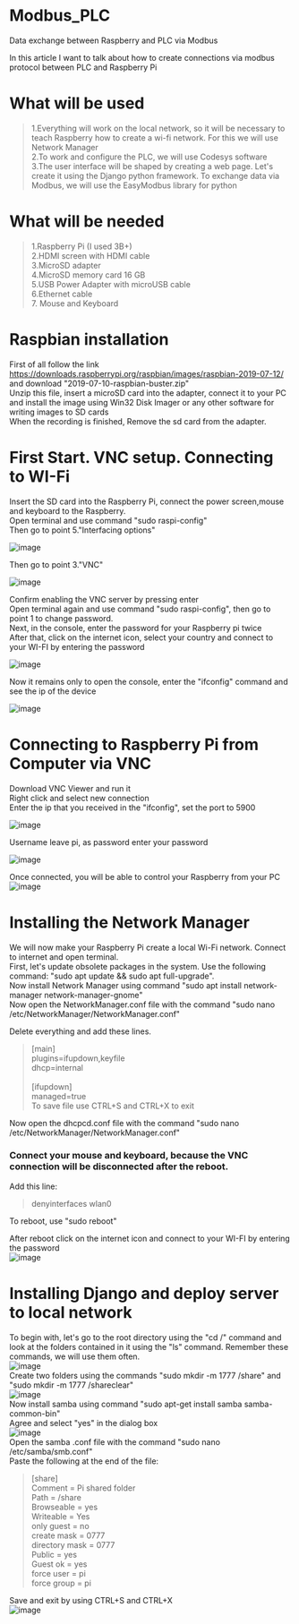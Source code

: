 # Modbus_PLC
Data exchange between Raspberry and PLC via Modbus

In this article I want to talk about how to create connections via modbus protocol between PLC and Raspberry Pi

# What will be used #
  >1.Everything will work on the local network, so it will be necessary to teach Raspberry how to create a wi-fi network. For this we will use Network Manager</br>
  >2.To work and configure the PLC, we will use Codesys software</br>
  >3.The user interface will be shaped by creating a web page. Let's create it using the Django python framework. To exchange data via Modbus, we will use the EasyModbus library for python</br>
  
# What will be needed #
  >1.Raspberry Pi (I used 3B+)</br>
  >2.HDMI screen with HDMI cable</br>
  >3.MicroSD adapter</br>
  >4.MicroSD memory card 16 GB</br>
  >5.USB Power Adapter with microUSB cable</br>
  >6.Ethernet cable</br>
  >7. Mouse and Keyboard</br>

# Raspbian installation #
First of all follow the link https://downloads.raspberrypi.org/raspbian/images/raspbian-2019-07-12/ and download "2019-07-10-raspbian-buster.zip"</br>
Unzip this file, insert a microSD card into the adapter, connect it to your PC and install the image using Win32 Disk Imager or any other software for writing images to SD cards</br>
When the recording is finished, Remove the sd card from the adapter.

# First Start. VNC setup. Connecting to WI-Fi #
Insert the SD card into the Raspberry Pi, connect the power screen,mouse and keyboard to the Raspberry.</br>
Open terminal and use command "sudo raspi-config"</br>
Then go to point 5."Interfacing options"</br>

![image](https://user-images.githubusercontent.com/104362972/165131675-28c59b48-e3ec-45ed-823e-e4c96a2ad5c0.png)</br>

Then go to point 3."VNC"</br>

![image](https://user-images.githubusercontent.com/104362972/165131752-32e8ee74-0196-4189-b35a-19f3dda2f4d6.png)</br>

Confirm enabling the VNC server by pressing enter</br>
Open terminal again and use command "sudo raspi-config", then go to point 1 to change password.</br>
Next, in the console, enter the password for your Raspberry pi twice</br>
After that, click on the internet icon, select your country and connect to your WI-FI by entering the password</br>

![image](https://user-images.githubusercontent.com/104362972/165133199-26c27aa3-284c-4eb5-9659-80d924a4e6f1.png)</br>

Now it remains only to open the console, enter the "ifconfig" command and see the ip of the device</br>

![image](https://user-images.githubusercontent.com/104362972/165132322-654513b1-56f4-4efc-8f4e-16c4c3086c63.png)</br>

# Connecting to Raspberry Pi from Computer via VNC #
Download VNC Viewer and run it</br>
Right click and select new connection</br>
Enter the ip that you received in the "ifconfig", set the port to 5900</br>

![image](https://user-images.githubusercontent.com/104362972/165132823-92246c96-1792-4fee-9e40-310e5173a641.png)</br>

Username leave pi, as password enter your password</br>

![image](https://user-images.githubusercontent.com/104362972/165133428-db239a02-0f18-42ec-b42e-d68807ec4341.png)</br>


Once connected, you will be able to control your Raspberry from your PC</br>
![image](https://user-images.githubusercontent.com/104362972/165134047-df01eb30-7cf6-44ff-b2e3-102881888648.png)

# Installing the Network Manager #
We will now make your Raspberry Pi create a local Wi-Fi network. Сonnect to internet and open terminal.</br>
First, let's update obsolete packages in the system. Use the following command: "sudo apt update && sudo apt full-upgrade".</br>
Now install Network Manager using command "sudo apt install network-manager network-manager-gnome"</br>
Now open the NetworkManager.conf file with the command "sudo nano /etc/NetworkManager/NetworkManager.conf"</br>

Delete everything and add these lines.</br>
>[main]</br>
>plugins=ifupdown,keyfile</br>
>dhcp=internal</br>
></br>
>[ifupdown]</br>
>managed=true</br>
To save file use CTRL+S and CTRL+X to exit

Now open the dhcpcd.conf file with the command "sudo nano /etc/NetworkManager/NetworkManager.conf"</br>
###  Connect your mouse and keyboard, because the VNC connection will be disconnected after the reboot. </br> 
Add this line:</br>
>denyinterfaces wlan0

To reboot, use "sudo reboot"

After reboot click on the internet icon and connect to your WI-FI by entering the password</br>
![image](https://user-images.githubusercontent.com/104362972/166480970-bf679aff-be64-4737-9e33-11c8442d2cbf.png)</br>
# Installing Django and deploy server to local network #
To begin with, let's go to the root directory using the "cd /" command and look at the folders contained in it using the "ls" command. Remember these commands, we will use them often. </br>
![image](https://user-images.githubusercontent.com/104362972/166484786-6c2fa88e-a93d-4648-8ff8-ef96f9334533.png)</br>
Create two folders using the commands "sudo mkdir -m 1777 /share" and "sudo mkdir -m 1777 /shareclear"</br>
![image](https://user-images.githubusercontent.com/104362972/166486325-35d0e3fd-5418-4a18-bf76-67b44f8c6936.png)</br>
Now install samba using command "sudo apt-get install samba samba-common-bin"</br>
Agree and select "yes" in the dialog box </br>
![image](https://user-images.githubusercontent.com/104362972/166486572-50128eb5-cd35-43cb-9250-5f0f65b5e9e5.png)</br>
Open the samba .conf file with the command "sudo nano /etc/samba/smb.conf" </br>
Paste the following at the end of the file: </br>

>[share]</br>
>Comment = Pi shared folder</br>
>Path = /share</br>
>Browseable = yes</br>
>Writeable = Yes</br>
>only guest = no</br>
>create mask = 0777</br>
>directory mask = 0777</br>
>Public = yes</br>
>Guest ok = yes</br>
>force user = pi</br>
>force group = pi</br>

Save and exit by using CTRL+S and CTRL+X </br>
![image](https://user-images.githubusercontent.com/104362972/166488590-e68fbdc0-5a6e-4b64-8456-ddf2aab706c9.png) </br>
